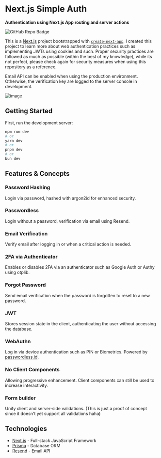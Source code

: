 

# Next.js Simple Auth

**Authentication using Next.js App routing and server actions**

![GitHub Repo Badge](https://img.shields.io/badge/GitHub-Repository-brightgreen)

This is a [Next.js](https://nextjs.org/) project bootstrapped with [`create-next-app`](https://github.com/vercel/next.js/tree/canary/packages/create-next-app). I created this project to learn more about web authentication practices such as implementing JWTs using cookies and such. Proper security practices are followed as much as possible (within the best of my knowledge), while its not perfect, please check again for security measures when using this repository as a reference.

Email API can be enabled when using the production environment. Otherwise, the verification key are logged to the server console in development.

![image](https://github.com/alfonsusac/nextjs-auth-form-test/assets/20208219/e33699ab-5480-4758-8332-bfa18de9c7ad)

## Getting Started

First, run the development server:

```bash
npm run dev
# or
yarn dev
# or
pnpm dev
# or
bun dev
```

## Features & Concepts

### Password Hashing

Login via password, hashed with argon2id for enhanced security.

### Passwordless

Login without a password, verification via email using Resend.

### Email Verification

Verify email after logging in or when a critical action is needed.

### 2FA via Authenticator

Enables or disables 2FA via an authenticator such as Google Auth or Authy using otplib.

### Forgot Password

Send email verification when the password is forgotten to reset to a new password.

### JWT

Stores session state in the client, authenticating the user without accessing the database.

### WebAuthn

Log in via device authentication such as PIN or Biometrics. Powered by [passwordless.id](https://passwordless.id).

### No Client Components

Allowing progressive enhancement. Client components can still be used to increase interactivity.

### Form builder

Unify client and server-side validations. (This is just a proof of concept since it doesn't yet support all validations haha)

## Technologies

- [Next.js](https://nextjs.org/) - Full-stack JavaScript Framework
- [Prisma](https://www.prisma.io/) - Database ORM
- [Resend](https://resend.com/) - Email API
